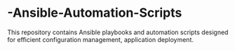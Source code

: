 # -Ansible-Automation-Scripts
This repository contains Ansible playbooks and automation scripts designed for efficient configuration management, application deployment.
